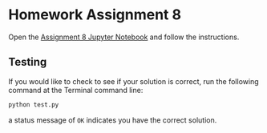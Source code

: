 # Homework Assignment 8

Open the [Assignment 8 Jupyter Notebook](assignment8.ipynb) and follow the instructions.

## Testing

If you would like to check to see if your solution is correct, run the following command at the Terminal command line:

```bash
python test.py
```

a status message of `OK` indicates you have the correct solution.
